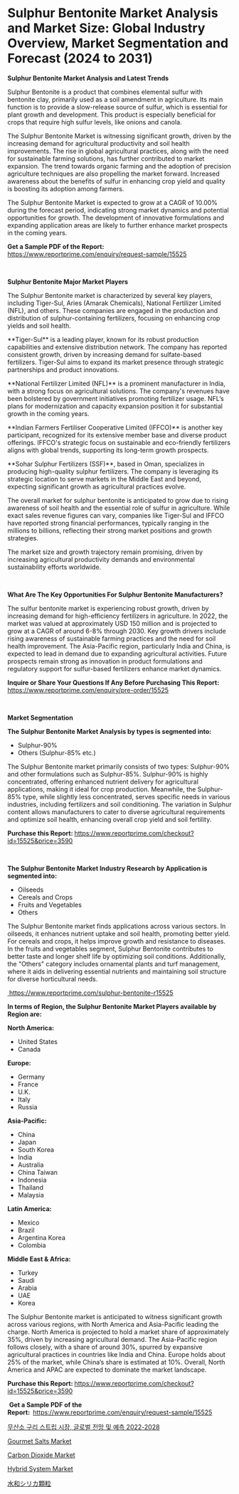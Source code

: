 <p><h1>Sulphur Bentonite Market Analysis and Market Size: Global Industry Overview, Market Segmentation and Forecast (2024 to 2031)</h1></p><p><strong>Sulphur Bentonite Market Analysis and Latest Trends</strong></p>
<p><p>Sulphur Bentonite is a product that combines elemental sulfur with bentonite clay, primarily used as a soil amendment in agriculture. Its main function is to provide a slow-release source of sulfur, which is essential for plant growth and development. This product is especially beneficial for crops that require high sulfur levels, like onions and canola.</p><p>The Sulphur Bentonite Market is witnessing significant growth, driven by the increasing demand for agricultural productivity and soil health improvements. The rise in global agricultural practices, along with the need for sustainable farming solutions, has further contributed to market expansion. The trend towards organic farming and the adoption of precision agriculture techniques are also propelling the market forward. Increased awareness about the benefits of sulfur in enhancing crop yield and quality is boosting its adoption among farmers.</p><p>The Sulphur Bentonite Market is expected to grow at a CAGR of 10.00% during the forecast period, indicating strong market dynamics and potential opportunities for growth. The development of innovative formulations and expanding application areas are likely to further enhance market prospects in the coming years.</p></p>
<p><strong>Get a Sample PDF of the Report:&nbsp;</strong> <a href="https://www.reportprime.com/enquiry/request-sample/15525">https://www.reportprime.com/enquiry/request-sample/15525</a></p>
<p>&nbsp;</p>
<p><strong>Sulphur Bentonite Major Market Players</strong></p>
<p><p>The Sulphur Bentonite market is characterized by several key players, including Tiger-Sul, Aries (Amarak Chemicals), National Fertilizer Limited (NFL), and others. These companies are engaged in the production and distribution of sulphur-containing fertilizers, focusing on enhancing crop yields and soil health.</p><p>**Tiger-Sul** is a leading player, known for its robust production capabilities and extensive distribution network. The company has reported consistent growth, driven by increasing demand for sulfate-based fertilizers. Tiger-Sul aims to expand its market presence through strategic partnerships and product innovations.</p><p>**National Fertilizer Limited (NFL)** is a prominent manufacturer in India, with a strong focus on agricultural solutions. The company's revenues have been bolstered by government initiatives promoting fertilizer usage. NFL’s plans for modernization and capacity expansion position it for substantial growth in the coming years.</p><p>**Indian Farmers Fertiliser Cooperative Limited (IFFCO)** is another key participant, recognized for its extensive member base and diverse product offerings. IFFCO's strategic focus on sustainable and eco-friendly fertilizers aligns with global trends, supporting its long-term growth prospects.</p><p>**Sohar Sulphur Fertilizers (SSF)**, based in Oman, specializes in producing high-quality sulphur fertilizers. The company is leveraging its strategic location to serve markets in the Middle East and beyond, expecting significant growth as agricultural practices evolve.</p><p>The overall market for sulphur bentonite is anticipated to grow due to rising awareness of soil health and the essential role of sulfur in agriculture. While exact sales revenue figures can vary, companies like Tiger-Sul and IFFCO have reported strong financial performances, typically ranging in the millions to billions, reflecting their strong market positions and growth strategies.</p><p>The market size and growth trajectory remain promising, driven by increasing agricultural productivity demands and environmental sustainability efforts worldwide.</p></p>
<p>&nbsp;</p>
<p><strong>What Are The Key Opportunities For Sulphur Bentonite Manufacturers?</strong></p>
<p><p>The sulfur bentonite market is experiencing robust growth, driven by increasing demand for high-efficiency fertilizers in agriculture. In 2022, the market was valued at approximately USD 150 million and is projected to grow at a CAGR of around 6-8% through 2030. Key growth drivers include rising awareness of sustainable farming practices and the need for soil health improvement. The Asia-Pacific region, particularly India and China, is expected to lead in demand due to expanding agricultural activities. Future prospects remain strong as innovation in product formulations and regulatory support for sulfur-based fertilizers enhance market dynamics.</p></p>
<p><strong>Inquire or Share Your Questions If Any Before Purchasing This Report:</strong> <a href="https://www.reportprime.com/enquiry/pre-order/15525">https://www.reportprime.com/enquiry/pre-order/15525</a></p>
<p>&nbsp;</p>
<p><strong>Market Segmentation</strong></p>
<p><strong>The Sulphur Bentonite Market Analysis by types is segmented into:</strong></p>
<p><ul><li>Sulphur-90%</li><li>Others (Sulphur-85% etc.)</li></ul></p>
<p><p>The Sulphur Bentonite market primarily consists of two types: Sulphur-90% and other formulations such as Sulphur-85%. Sulphur-90% is highly concentrated, offering enhanced nutrient delivery for agricultural applications, making it ideal for crop production. Meanwhile, the Sulphur-85% type, while slightly less concentrated, serves specific needs in various industries, including fertilizers and soil conditioning. The variation in Sulphur content allows manufacturers to cater to diverse agricultural requirements and optimize soil health, enhancing overall crop yield and soil fertility.</p></p>
<p><strong>Purchase this Report:&nbsp;</strong><a href="https://www.reportprime.com/checkout?id=15525&price=3590">https://www.reportprime.com/checkout?id=15525&price=3590</a></p>
<p>&nbsp;</p>
<p><strong>The Sulphur Bentonite Market Industry Research by Application is segmented into:</strong></p>
<p><ul><li>Oilseeds</li><li>Cereals and Crops</li><li>Fruits and Vegetables</li><li>Others</li></ul></p>
<p><p>The Sulphur Bentonite market finds applications across various sectors. In oilseeds, it enhances nutrient uptake and soil health, promoting better yield. For cereals and crops, it helps improve growth and resistance to diseases. In the fruits and vegetables segment, Sulphur Bentonite contributes to better taste and longer shelf life by optimizing soil conditions. Additionally, the "Others" category includes ornamental plants and turf management, where it aids in delivering essential nutrients and maintaining soil structure for diverse horticultural needs.</p></p>
<p><a href="https://www.reportprime.com/sulphur-bentonite-r15525">&nbsp;https://www.reportprime.com/sulphur-bentonite-r15525</a></p>
<p><strong>In terms of Region, the Sulphur Bentonite Market Players available by Region are:</strong></p>
<p>
    <p> <strong> North America: </strong>
        <ul>
            <li>United States</li>
            <li>Canada</li>
        </ul>
        </p> 
    <p> <strong> Europe: </strong>
        <ul>
            <li>Germany</li>
            <li>France</li>
            <li>U.K.</li>
            <li>Italy</li>
            <li>Russia</li>
        </ul>
        </p> 
    <p> <strong> Asia-Pacific: </strong>
        <ul>
            <li>China</li>
            <li>Japan</li>
            <li>South Korea</li>
            <li>India</li>
            <li>Australia</li>
            <li>China Taiwan</li>
            <li>Indonesia</li>
            <li>Thailand</li>
            <li>Malaysia</li>
        </ul>
        </p> 
    <p> <strong> Latin America: </strong>
        <ul>
            <li>Mexico</li>
            <li>Brazil</li>
            <li>Argentina Korea</li>
            <li>Colombia</li>
        </ul>
        </p> 
    <p> <strong> Middle East & Africa: </strong>
        <ul>
            <li>Turkey</li>
            <li>Saudi</li>
            <li>Arabia</li>
            <li>UAE</li>
            <li>Korea</li>
        </ul>
    </p>
    </p>
<p><p>The Sulphur Bentonite market is anticipated to witness significant growth across various regions, with North America and Asia-Pacific leading the charge. North America is projected to hold a market share of approximately 35%, driven by increasing agricultural demand. The Asia-Pacific region follows closely, with a share of around 30%, spurred by expansive agricultural practices in countries like India and China. Europe holds about 25% of the market, while China’s share is estimated at 10%. Overall, North America and APAC are expected to dominate the market landscape.</p></p>
<p><strong>Purchase this Report: </strong><a href="https://www.reportprime.com/checkout?id=15525&price=3590">https://www.reportprime.com/checkout?id=15525&price=3590</a></p>
<p>&nbsp;<strong>Get a Sample PDF of the Report:&nbsp;&nbsp;</strong><a href="https://www.reportprime.com/enquiry/request-sample/15525">https://www.reportprime.com/enquiry/request-sample/15525</a></p>
<p><strong></strong></p>
<p><p><a href="https://medium.com/@ixknzplk81/%EC%84%B8%EA%B3%84-oxygen-free-copper-strip-market-global-outlook-and-forecast-2022-2028-market-%EC%9D%80-2024%EC%97%90%EC%84%9C-2031%EB%A1%9C-2d60babb2bf2">무산소 구리 스트립 시장, 글로벌 전망 및 예측 2022-2028</a></p><p><a href="https://medium.com/@sharriscdk9/the-gourmet-salts-market-insights-report-offers-an-in-depth-and-thorough-analysis-of-the-market-2b212408b92b">Gourmet Salts Market</a></p><p><a href="https://www.linkedin.com/pulse/global-carbon-dioxide-market-size-expected-reach-cagr-118-report-nrpkf?trackingId=ml03cwe5T72eImv%2BT%2BCC7A%3D%3D">Carbon Dioxide Market</a></p><p><a href="https://issuu.com/reportprime-2/docs/hybrid-system-market-size-2030.pptx_dbabcd7ef3d252">Hybrid System Market</a></p><p><a href="https://medium.com/@adfwe254/hydrated-silica-granule-market-%E3%81%AE%E3%82%B0%E3%83%AD%E3%83%BC%E3%83%90%E3%83%AB%E5%B8%82%E5%A0%B4%E6%A6%82%E8%A6%81%E3%81%AF-%E4%B8%96%E7%95%8C%E3%81%8A%E3%82%88%E3%81%B3%E4%B8%BB%E8%A6%81%E5%B8%82%E5%A0%B4%E3%81%AB%E3%81%8A%E3%81%91%E3%82%8B%E6%A5%AD%E7%95%8C%E3%81%AB%E5%BD%B1%E9%9F%BF%E3%82%92%E4%B8%8E%E3%81%88%E3%82%8B%E4%B8%BB%E8%A6%81%E3%81%AA%E3%83%88%E3%83%AC%E3%83%B3%E3%83%89%E3%81%AB%E3%81%A4%E3%81%84%E3%81%A6-%E7%8B%AC%E8%87%AA%E3%81%AE%E8%A6%96%E7%82%B9%E3%82%92%E6%8F%90%E4%BE%9B%E3%81%97%E3%81%BE%E3%81%99-56fae1b1a599">水和シリカ顆粒</a></p></p>